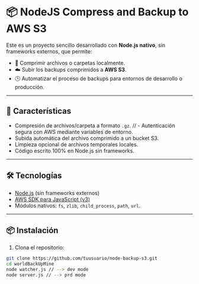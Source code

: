 # 📦 NodeJS Compress and Backup to AWS S3

Este es un proyecto sencillo desarrollado con **Node.js nativo**, sin frameworks externos, que permite:

- 📁 Comprimir archivos o carpetas localmente.
- ☁️ Subir los backups comprimidos a **AWS S3**.
- 🕒 Automatizar el proceso de backups para entornos de desarrollo o producción.

---

## 🚀 Características

- Compresión de archivos/carpeta a formato `.gz`.
// - Autenticación segura con AWS mediante variables de entorno.
- Subida automática del archivo comprimido a un bucket S3.
- Limpieza opcional de archivos temporales locales.
- Código escrito 100% en Node.js sin frameworks.

---

## 🛠️ Tecnologías

- [Node.js](https://nodejs.org/) (sin frameworks externos)
- [AWS SDK para JavaScript (v3)](https://docs.aws.amazon.com/AWSJavaScriptSDK/v3/latest/)
- Módulos nativos: `fs`, `zlib`, `child_process`, `path`, `url`.

---

## 📦 Instalación

1. Clona el repositorio:

```bash
git clone https://github.com/tuusuario/node-backup-s3.git
cd worldBackUpMine
node watcher.js // --> dev mode
node server.js // --> prd mode
